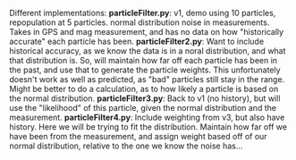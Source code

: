 Different implementations:
**particleFilter.py**: v1, demo using 10 particles, repopulation at 5 particles. normal distribution noise in measurements. Takes in GPS and mag measurement, and has no data on how "historically accurate" each particle has been. 
**particleFilter2.py**: Want to include historical accuracy, as we know the data is in a noral distribution, and what that distribution is. So, will maintain how far off each particle has been in the past, and use that to generate the particle weights. This unfortunately doesn't work as well as predicted, as "bad" particles still stay in the range. Might be better to do a calculation, as to how likely a particle is based on the normal distribution.
**particleFilter3.py**: Back to v1 (no history), but will use the "likelihood" of this particle, given the normal distribution and the measurement. 
**particleFilter4.py**: Include weighting from v3, but also have history. Here we will be trying to fit the distribution. Maintain how far off we have been from the measurement, and assign weight based off of our normal distribution, relative to the one we know the noise has...